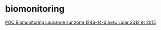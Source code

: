 # biomonitoring

[POC  Biomonitoring Lausanne sur zone 1243-14-d avec Lidar 2012 et 2015](https://geo.lausanne.ch/lm/index.php/view/map/?repository=biomonitoring&project=BIOMONITORING)
